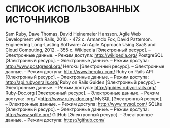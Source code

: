 # СПИСОК ИСПОЛЬЗОВАННЫХ ИСТОЧНИКОВ

Sam Ruby, Dave Thomas, David Heinemeier Hansson. Agile Web Development with Rails, 2010. - 472 с.
Armando Fox, David Patterson. Engineering Long-Lasting Software: An Agile Approach Using SaaS and Cloud Computing, 2012. - 355 с.
Wikipedia [Электронный ресурс]. – Электронные данные. – Режим доступа: http://wikipedia.org/
PostgreSQL [Электронный ресурс]. – Электронные данные. – Режим доступа: http://www.postgresql.org/
Heroku [Электронный ресурс]. – Электронные данные. – Режим доступа: http://www.heroku.com/
Ruby on Rails API [Электронный ресурс]. – Электронные данные. – Режим доступа: http://api.rubyonrails.org/
Ruby on Rails Guides [Электронный ресурс]. – Электронные данные. – Режим доступа: http://guides.rubyonrails.org/
Ruby-Doc.org [Электронный ресурс]. – Электронные данные. – Режим доступа: .org/">http://www.ruby-doc.org/
MySQL [Электронный ресурс]. – Электронные данные. – Режим доступа: http://www.mysql.com/
SQLite [Электронный ресурс]. – Электронные данные. – Режим доступа: http://www.sqlite.org/
GitHub [Электронный ресурс]. – Электронные данные. – Режим доступа: https://github.com/